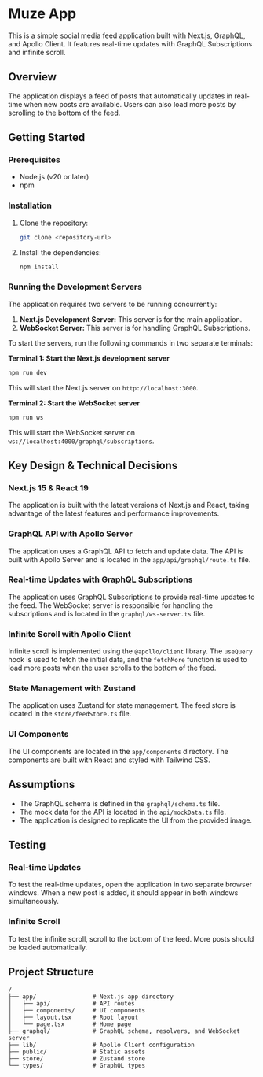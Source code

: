 # Muze App

This is a simple social media feed application built with Next.js, GraphQL, and Apollo Client. It features real-time updates with GraphQL Subscriptions and infinite scroll.

## Overview

The application displays a feed of posts that automatically updates in real-time when new posts are available. Users can also load more posts by scrolling to the bottom of the feed.

## Getting Started

### Prerequisites

- Node.js (v20 or later)
- npm

### Installation

1. Clone the repository:
   ```bash
   git clone <repository-url>
   ```
2. Install the dependencies:
   ```bash
   npm install
   ```

### Running the Development Servers

The application requires two servers to be running concurrently:

1. **Next.js Development Server:** This server is for the main application.
2. **WebSocket Server:** This server is for handling GraphQL Subscriptions.

To start the servers, run the following commands in two separate terminals:

**Terminal 1: Start the Next.js development server**

```bash
npm run dev
```

This will start the Next.js server on `http://localhost:3000`.

**Terminal 2: Start the WebSocket server**

```bash
npm run ws
```

This will start the WebSocket server on `ws://localhost:4000/graphql/subscriptions`.

## Key Design & Technical Decisions

### Next.js 15 & React 19

The application is built with the latest versions of Next.js and React, taking advantage of the latest features and performance improvements.

### GraphQL API with Apollo Server

The application uses a GraphQL API to fetch and update data. The API is built with Apollo Server and is located in the `app/api/graphql/route.ts` file.

### Real-time Updates with GraphQL Subscriptions

The application uses GraphQL Subscriptions to provide real-time updates to the feed. The WebSocket server is responsible for handling the subscriptions and is located in the `graphql/ws-server.ts` file.

### Infinite Scroll with Apollo Client

Infinite scroll is implemented using the `@apollo/client` library. The `useQuery` hook is used to fetch the initial data, and the `fetchMore` function is used to load more posts when the user scrolls to the bottom of the feed.

### State Management with Zustand

The application uses Zustand for state management. The feed store is located in the `store/feedStore.ts` file.

### UI Components

The UI components are located in the `app/components` directory. The components are built with React and styled with Tailwind CSS.

## Assumptions

- The GraphQL schema is defined in the `graphql/schema.ts` file.
- The mock data for the API is located in the `api/mockData.ts` file.
- The application is designed to replicate the UI from the provided image.

## Testing

### Real-time Updates

To test the real-time updates, open the application in two separate browser windows. When a new post is added, it should appear in both windows simultaneously.

### Infinite Scroll

To test the infinite scroll, scroll to the bottom of the feed. More posts should be loaded automatically.

## Project Structure

```
/
├── app/                # Next.js app directory
│   ├── api/            # API routes
│   ├── components/     # UI components
│   ├── layout.tsx      # Root layout
│   └── page.tsx        # Home page
├── graphql/            # GraphQL schema, resolvers, and WebSocket server
├── lib/                # Apollo Client configuration
├── public/             # Static assets
├── store/              # Zustand store
└── types/              # GraphQL types
```